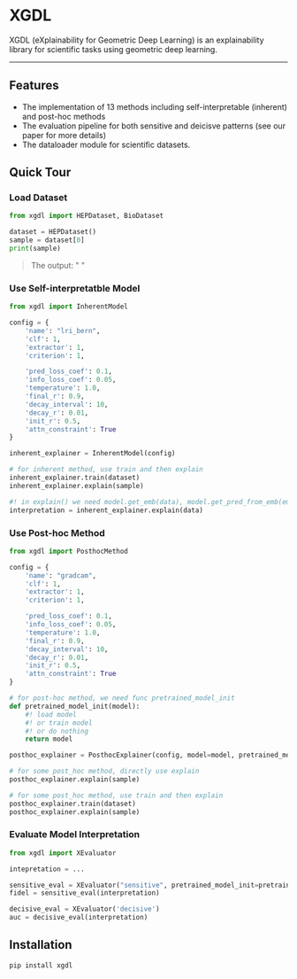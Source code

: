 # XGDL
XGDL (eXplainability for Geometric Deep Learning) is an explainability library for scientific tasks using geometric deep learning.
______________________________________________________________________
## Features
- The implementation of 13 methods including self-interpretable (inherent) and post-hoc methods
- The evaluation pipeline for both sensitive and deicisve patterns (see our paper for more details)
- The dataloader module for scientific datasets.

## Quick Tour

### Load Dataset
```python
from xgdl import HEPDataset, BioDataset

dataset = HEPDataset()
sample = dataset[0]
print(sample)
```

> The output: " "

### Use Self-interpretatble Model
```python
from xgdl import InherentModel

config = {
    'name': "lri_bern",
    'clf': 1,
    'extractor': 1,
    'criterion': 1,

    'pred_loss_coef': 0.1,
    'info_loss_coef': 0.05,
    'temperature': 1.0,
    'final_r': 0.9,
    'decay_interval': 10,
    'decay_r': 0.01,
    'init_r': 0.5,
    'attn_constraint': True
}

inherent_explainer = InherentModel(config)

# for inherent method, use train and then explain
inherent_explainer.train(dataset)
inherent_explainer.explain(sample)

#! in explain() we need model.get_emb(data), model.get_pred_from_emb(emb) and self.extractor(emb)
interpretation = inherent_explainer.explain(data)
```
### Use Post-hoc Method
```python
from xgdl import PosthocMethod

config = {
    'name': "gradcam",
    'clf': 1,
    'extractor': 1,
    'criterion': 1,

    'pred_loss_coef': 0.1,
    'info_loss_coef': 0.05,
    'temperature': 1.0,
    'final_r': 0.9,
    'decay_interval': 10,
    'decay_r': 0.01,
    'init_r': 0.5,
    'attn_constraint': True
}

# for post-hoc method, we need func pretrained_model_init
def pretrained_model_init(model):
    #! load model
    #! or train model
    #! or do nothing
    return model

posthoc_explainer = PosthocExplainer(config, model=model, pretrained_model_init=pretrained_model_init)

# for some post_hoc method, directly use explain
posthoc_explainer.explain(sample)

# for some post_hoc method, use train and then explain
posthoc_explainer.train(dataset)
posthoc_explainer.explain(sample)
```

### Evaluate Model Interpretation

```python
from xgdl import XEvaluator 

intepretation = ...

sensitive_eval = XEvaluator("sensitive", pretrained_model_init=pretrained_model_init)
fidel = sensitive_eval(interpretation)

decisive_eval = XEvaluator('decisive')
auc = decisive_eval(interpretation)

```

## Installation
```
pip install xgdl
```
